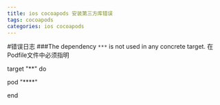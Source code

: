 ```yaml
---
title: ios cocoapods 安装第三方库错误
tags: cocoapods
categories: ios cocoapods
---
```



#错误日志
###The dependency `***` is not used in any concrete target.
在Podfile文件中必须指明

target "**" do 

pod "****"

end


